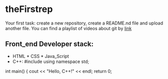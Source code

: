 # theFirstrep
Your first task: create a new repository, create a README.nd file and upload another file.
You can find a playlist of videos about git by [link](https://www.youtube.com/watch?v=kCkQRH5eweg)
## Front_end Developer stack:
* HTML
﻿﻿* CSS
﻿﻿* Java_Script
* C++:
#include <iostream>
using namespace std;

int main() {
  cout << "Hello, C++!" << endl;
  return 0;
